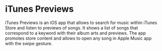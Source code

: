 # iTunes Previews
iTunes Previews is an iOS app that allows to search for music within iTunes Store and listen to previews of songs. 
It shows a list of songs that correspond to a keyword with their album arts and previews. The app promotes store content
and allows to open any song in Apple Music app with the swipe gesture.
